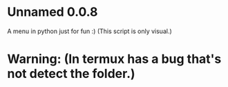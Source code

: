 # Unnamed 0.0.8

A menu in python just for fun :) (This script is only visual.)
# Warning: (In termux has a bug that's not detect the folder.)
